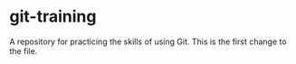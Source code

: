 # git-training
A repository for practicing the skills of using Git.
This is the first change to the file.
